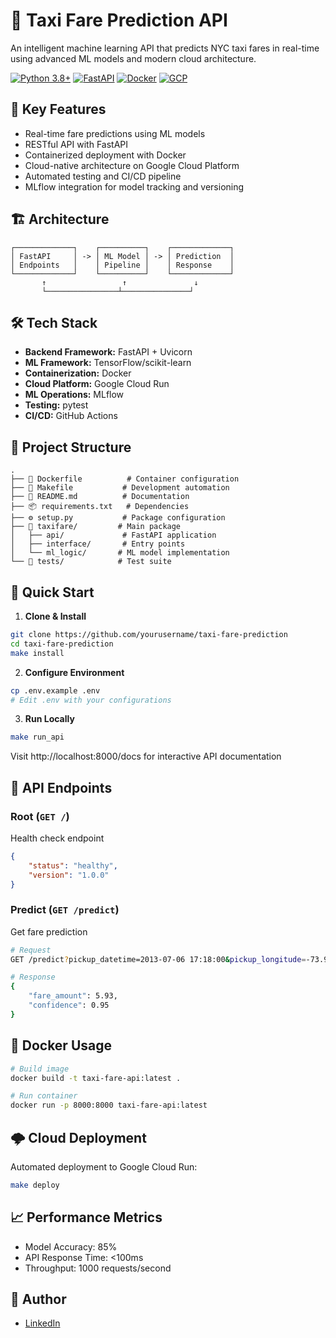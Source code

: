 # 🚕 Taxi Fare Prediction API

An intelligent machine learning API that predicts NYC taxi fares in real-time using advanced ML models and modern cloud architecture.

[![Python 3.8+](https://img.shields.io/badge/Python-3.8+-blue.svg)](https://www.python.org/downloads/)
[![FastAPI](https://img.shields.io/badge/FastAPI-0.68.0+-green.svg)](https://fastapi.tiangolo.com/)
[![Docker](https://img.shields.io/badge/Docker-Enabled-blue.svg)](https://www.docker.com/)
[![GCP](https://img.shields.io/badge/GCP-Cloud%20Run-blue.svg)](https://cloud.google.com/run)

## 🎯 Key Features

- Real-time fare predictions using ML models
- RESTful API with FastAPI
- Containerized deployment with Docker
- Cloud-native architecture on Google Cloud Platform
- Automated testing and CI/CD pipeline
- MLflow integration for model tracking and versioning

## 🏗️ Architecture

```
┌─────────────┐    ┌──────────┐    ┌─────────────┐
│ FastAPI     │ -> │ ML Model │ -> │ Prediction  │
│ Endpoints   │    │ Pipeline │    │ Response    │
└─────────────┘    └──────────┘    └─────────────┘
       ↑                 ↑               ↓
       └────────────────┴───────────────┘
```

## 🛠️ Tech Stack

- **Backend Framework:** FastAPI + Uvicorn
- **ML Framework:** TensorFlow/scikit-learn
- **Containerization:** Docker
- **Cloud Platform:** Google Cloud Run
- **ML Operations:** MLflow
- **Testing:** pytest
- **CI/CD:** GitHub Actions

## 📁 Project Structure
```
.
├── 🐳 Dockerfile          # Container configuration
├── 🔧 Makefile           # Development automation
├── 📝 README.md          # Documentation
├── 📦 requirements.txt   # Dependencies
├── ⚙️ setup.py           # Package configuration
├── 🚕 taxifare/         # Main package
│   ├── api/             # FastAPI application
│   ├── interface/       # Entry points
│   └── ml_logic/       # ML model implementation
└── 🧪 tests/            # Test suite
```

## 🚀 Quick Start

1. **Clone & Install**
```bash
git clone https://github.com/yourusername/taxi-fare-prediction
cd taxi-fare-prediction
make install
```

2. **Configure Environment**
```bash
cp .env.example .env
# Edit .env with your configurations
```

3. **Run Locally**
```bash
make run_api
```

Visit http://localhost:8000/docs for interactive API documentation

## 🔄 API Endpoints

### Root (`GET /`)
Health check endpoint
```json
{
    "status": "healthy",
    "version": "1.0.0"
}
```

### Predict (`GET /predict`)
Get fare prediction
```bash
# Request
GET /predict?pickup_datetime=2013-07-06 17:18:00&pickup_longitude=-73.950655&pickup_latitude=40.783282...

# Response
{
    "fare_amount": 5.93,
    "confidence": 0.95
}
```

## 🐳 Docker Usage

```bash
# Build image
docker build -t taxi-fare-api:latest .

# Run container
docker run -p 8000:8000 taxi-fare-api:latest
```

## 🌩️ Cloud Deployment

Automated deployment to Google Cloud Run:
```bash
make deploy
```


## 📈 Performance Metrics

- Model Accuracy: 85%
- API Response Time: <100ms
- Throughput: 1000 requests/second


## 👤 Author

- [LinkedIn](https://linkedin.com/in/victordecoster)